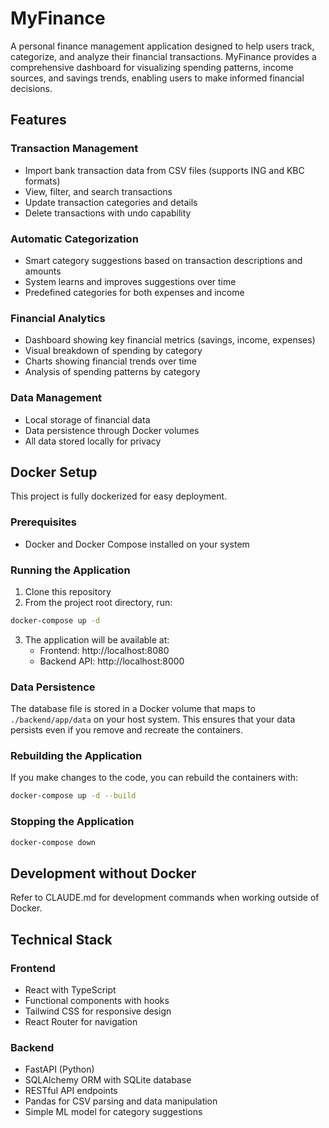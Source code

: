 # MyFinance

A personal finance management application designed to help users track, categorize, and analyze their financial transactions. MyFinance provides a comprehensive dashboard for visualizing spending patterns, income sources, and savings trends, enabling users to make informed financial decisions.

## Features

### Transaction Management
- Import bank transaction data from CSV files (supports ING and KBC formats)
- View, filter, and search transactions
- Update transaction categories and details
- Delete transactions with undo capability

### Automatic Categorization
- Smart category suggestions based on transaction descriptions and amounts
- System learns and improves suggestions over time
- Predefined categories for both expenses and income

### Financial Analytics
- Dashboard showing key financial metrics (savings, income, expenses)
- Visual breakdown of spending by category
- Charts showing financial trends over time
- Analysis of spending patterns by category

### Data Management
- Local storage of financial data
- Data persistence through Docker volumes
- All data stored locally for privacy

## Docker Setup

This project is fully dockerized for easy deployment.

### Prerequisites

- Docker and Docker Compose installed on your system

### Running the Application

1. Clone this repository
2. From the project root directory, run:

```bash
docker-compose up -d
```

3. The application will be available at:
   - Frontend: http://localhost:8080
   - Backend API: http://localhost:8000

### Data Persistence

The database file is stored in a Docker volume that maps to `./backend/app/data` on your host system. This ensures that your data persists even if you remove and recreate the containers.

### Rebuilding the Application

If you make changes to the code, you can rebuild the containers with:

```bash
docker-compose up -d --build
```

### Stopping the Application

```bash
docker-compose down
```

## Development without Docker

Refer to CLAUDE.md for development commands when working outside of Docker.

## Technical Stack

### Frontend
- React with TypeScript
- Functional components with hooks
- Tailwind CSS for responsive design
- React Router for navigation

### Backend
- FastAPI (Python)
- SQLAlchemy ORM with SQLite database
- RESTful API endpoints
- Pandas for CSV parsing and data manipulation
- Simple ML model for category suggestions